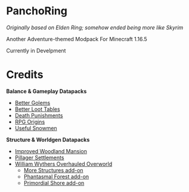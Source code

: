 # PanchoRing
*Originally based on Elden Ring; somehow ended being more like Skyrim*

Another Adventure-themed Modpack For Minecraft 1.16.5

Currently in Develpment

# Credits

**Balance & Gameplay Datapacks**
- [Better Golems](https://www.planetminecraft.com/data-pack/buffed-iron-golem/)
- [Better Loot Tables](https://www.planetminecraft.com/data-pack/better-loot-tables-mobs-structures-blocks/)
- [Death Punishments](https://www.planetminecraft.com/data-pack/death-punishments/)
- [RPG Origins](https://modrinth.com/datapack/rpg-origins)
- [Useful Snowmen](https://www.planetminecraft.com/data-pack/useful-snowmen-datapack-1-15/) 

**Structure & Worldgen Datapacks**
- [Improved Woodland Mansion](https://www.planetminecraft.com/data-pack/1-13-improved-structures-data-pack/)
- [Pillager Settlements](https://www.planetminecraft.com/data-pack/settlements/)
- [William Wythers Overhauled Overworld](https://www.planetminecraft.com/data-pack/william-wythers-overhauled-overworld-1-17-snapshots-edition/)
  - [More Structures add-on](https://www.planetminecraft.com/data-pack/more-structures-add-on-for-william-wythers-overhauled-overworld-1-16-4/)
  - [Phantasmal Forest add-on](https://www.planetminecraft.com/data-pack/phantasmal-forest-add-on-for-william-wythers-overhauled-overworld-1-16-5/)
  - [Primordial Shore add-on](https://www.planetminecraft.com/data-pack/overhauled-mushroom-islands-restored-add-on/)
